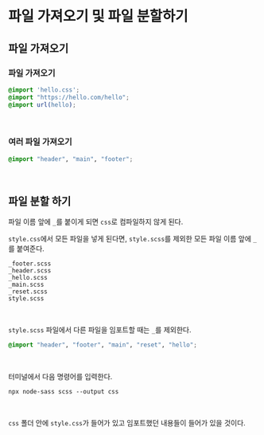 # 파일 가져오기 및 파일 분할하기
## 파일 가져오기

### 파일 가져오기
```scss
@import 'hello.css';
@import "https://hello.com/hello";
@import url(hello);
```

<br>

### 여러 파일 가져오기

```scss
@import "header", "main", "footer";
```

<br>

## 파일 분할 하기

파일 이름 앞에 `_`를 붙이게 되면 `css`로 컴파일하지 않게 된다. 

`style.css`에서 모든 파일을 넣게 된다면, `style.scss`를 제외한 모든 파일 이름 앞에 `_`를 붙여준다.

```
_footer.scss
_header.scss
_hello.scss
_main.scss
_reset.scss
style.scss
```

<br>

`style.scss` 파일에서 다른 파일을 임포트할 때는 `_`를 제외한다.
```scss
@import "header", "footer", "main", "reset", "hello";
```

<br>

터미널에서 다음 명령어를 입력한다.
```
npx node-sass scss --output css
```

<br>

`css` 폴더 안에 `style.css`가 들어가 있고 임포트했던 내용들이 들어가 있을 것이다.